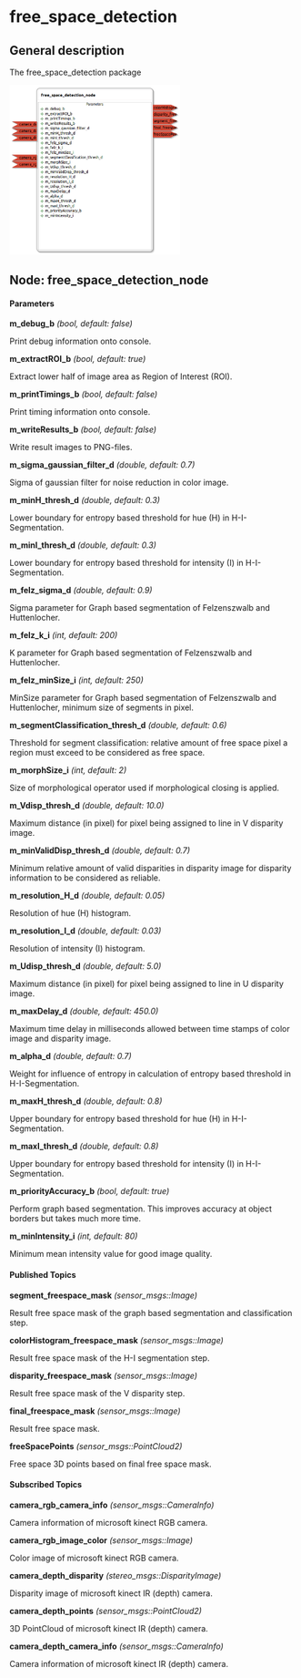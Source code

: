 free_space_detection
====================

General description
---------------------
The free_space_detection package

<img src="./model/free_space_detection.png" width="300px" />

Node: free_space_detection_node
---------------------
#### Parameters
**m_debug_b** *(bool, default: false)*
<!--- protected region m_debug_b on begin -->
Print debug information onto console.
<!--- protected region m_debug_b end -->

**m_extractROI_b** *(bool, default: true)*
<!--- protected region m_extractROI_b on begin -->
Extract lower half of image area as Region of Interest (ROI).
<!--- protected region m_extractROI_b end -->

**m_printTimings_b** *(bool, default: false)*
<!--- protected region m_printTimings_b on begin -->
Print timing information onto console.
<!--- protected region m_printTimings_b end -->

**m_writeResults_b** *(bool, default: false)*
<!--- protected region m_writeResults_b on begin -->
Write result images to PNG-files.
<!--- protected region m_writeResults_b end -->

**m_sigma_gaussian_filter_d** *(double, default: 0.7)*
<!--- protected region m_sigma_gaussian_filter_d on begin -->
Sigma of gaussian filter for noise reduction in color image.
<!--- protected region m_sigma_gaussian_filter_d end -->

**m_minH_thresh_d** *(double, default: 0.3)*
<!--- protected region m_minH_thresh_d on begin -->
Lower boundary for entropy based threshold for hue (H) in H-I-Segmentation.
<!--- protected region m_minH_thresh_d end -->

**m_minI_thresh_d** *(double, default: 0.3)*
<!--- protected region m_minI_thresh_d on begin -->
Lower boundary for entropy based threshold for intensity (I) in H-I-Segmentation.
<!--- protected region m_minI_thresh_d end -->

**m_felz_sigma_d** *(double, default: 0.9)*
<!--- protected region m_felz_sigma_d on begin -->
Sigma parameter for Graph based segmentation of Felzenszwalb and Huttenlocher.
<!--- protected region m_felz_sigma_d end -->

**m_felz_k_i** *(int, default: 200)*
<!--- protected region m_felz_k_i on begin -->
K parameter for Graph based segmentation of Felzenszwalb and Huttenlocher.
<!--- protected region m_felz_k_i end -->

**m_felz_minSize_i** *(int, default: 250)*
<!--- protected region m_felz_minSize_i on begin -->
MinSize parameter for Graph based segmentation of Felzenszwalb and Huttenlocher, minimum size of segments in pixel.
<!--- protected region m_felz_minSize_i end -->

**m_segmentClassification_thresh_d** *(double, default: 0.6)*
<!--- protected region m_segmentClassification_thresh_d on begin -->
Threshold for segment classification: relative amount of free space pixel a region must exceed to be considered as free space.
<!--- protected region m_segmentClassification_thresh_d end -->

**m_morphSize_i** *(int, default: 2)*
<!--- protected region m_morphSize_i on begin -->
Size of morphological operator used if morphological closing is applied.
<!--- protected region m_morphSize_i end -->

**m_Vdisp_thresh_d** *(double, default: 10.0)*
<!--- protected region m_Vdisp_thresh_d on begin -->
Maximum distance (in pixel) for pixel being assigned to line in V disparity image.
<!--- protected region m_Vdisp_thresh_d end -->

**m_minValidDisp_thresh_d** *(double, default: 0.7)*
<!--- protected region m_minValidDisp_thresh_d on begin -->
Minimum relative amount of valid disparities in disparity image for disparity information to be considered as reliable.
<!--- protected region m_minValidDisp_thresh_d end -->

**m_resolution_H_d** *(double, default: 0.05)*
<!--- protected region m_resolution_H_d on begin -->
Resolution of hue (H) histogram.
<!--- protected region m_resolution_H_d end -->

**m_resolution_I_d** *(double, default: 0.03)*
<!--- protected region m_resolution_I_d on begin -->
Resolution of intensity (I) histogram.
<!--- protected region m_resolution_I_d end -->

**m_Udisp_thresh_d** *(double, default: 5.0)*
<!--- protected region m_Udisp_thresh_d on begin -->
Maximum distance (in pixel) for pixel being assigned to line in U disparity image.
<!--- protected region m_Udisp_thresh_d end -->

**m_maxDelay_d** *(double, default: 450.0)*
<!--- protected region m_maxDelay_d on begin -->
Maximum time delay in milliseconds allowed between time stamps of color image and disparity image.
<!--- protected region m_maxDelay_d end -->

**m_alpha_d** *(double, default: 0.7)*
<!--- protected region m_alpha_d on begin -->
Weight for influence of entropy in calculation of entropy based threshold in H-I-Segmentation.
<!--- protected region m_alpha_d end -->

**m_maxH_thresh_d** *(double, default: 0.8)*
<!--- protected region m_maxH_thresh_d on begin -->
Upper boundary for entropy based threshold for hue (H) in H-I-Segmentation.
<!--- protected region m_maxH_thresh_d end -->

**m_maxI_thresh_d** *(double, default: 0.8)*
<!--- protected region m_maxI_thresh_d on begin -->
Upper boundary for entropy based threshold for intensity (I) in H-I-Segmentation.
<!--- protected region m_maxI_thresh_d end -->

**m_priorityAccuracy_b** *(bool, default: true)*
<!--- protected region m_priorityAccuracy_b on begin -->
Perform graph based segmentation. This improves accuracy at object borders but takes much more time.
<!--- protected region m_priorityAccuracy_b end -->

**m_minIntensity_i** *(int, default: 80)*
<!--- protected region m_minIntensity_i on begin -->
Minimum mean intensity value for good image quality.
<!--- protected region m_minIntensity_i end -->


#### Published Topics
**segment_freespace_mask** *(sensor_msgs::Image)*   
<!--- protected region segment_freespace_mask on begin -->
Result free space mask of the graph based segmentation and classification step.
<!--- protected region segment_freespace_mask end -->

**colorHistogram_freespace_mask** *(sensor_msgs::Image)*   
<!--- protected region colorHistogram_freespace_mask on begin -->
Result free space mask of the H-I segmentation step.
<!--- protected region colorHistogram_freespace_mask end -->

**disparity_freespace_mask** *(sensor_msgs::Image)*   
<!--- protected region disparity_freespace_mask on begin -->
Result free space mask of the V disparity step.
<!--- protected region disparity_freespace_mask end -->

**final_freespace_mask** *(sensor_msgs::Image)*   
<!--- protected region final_freespace_mask on begin -->
Result free space mask.
<!--- protected region final_freespace_mask end -->

**freeSpacePoints** *(sensor_msgs::PointCloud2)*   
<!--- protected region freeSpacePoints on begin -->
Free space 3D points based on final free space mask.
<!--- protected region freeSpacePoints end -->


#### Subscribed Topics
**camera_rgb_camera_info** *(sensor_msgs::CameraInfo)*   
<!--- protected region camera_rgb_camera_info on begin -->
Camera information of microsoft kinect RGB camera.
<!--- protected region camera_rgb_camera_info end -->

**camera_rgb_image_color** *(sensor_msgs::Image)*   
<!--- protected region camera_rgb_image_color on begin -->
Color image of microsoft kinect RGB camera.
<!--- protected region camera_rgb_image_color end -->

**camera_depth_disparity** *(stereo_msgs::DisparityImage)*   
<!--- protected region camera_depth_disparity on begin -->
Disparity image of microsoft kinect IR (depth) camera.
<!--- protected region camera_depth_disparity end -->

**camera_depth_points** *(sensor_msgs::PointCloud2)*   
<!--- protected region camera_depth_points on begin -->
3D PointCloud of microsoft kinect IR (depth) camera.
<!--- protected region camera_depth_points end -->

**camera_depth_camera_info** *(sensor_msgs::CameraInfo)*   
<!--- protected region camera_depth_camera_info on begin -->
Camera information of microsoft kinect IR (depth) camera.
<!--- protected region camera_depth_camera_info end -->



